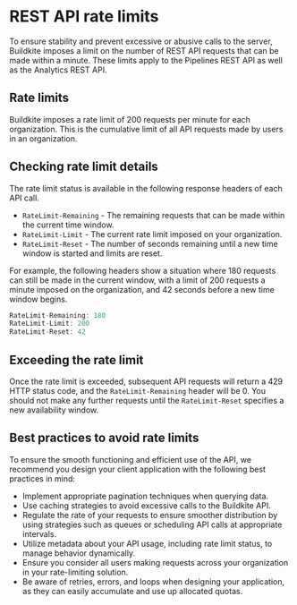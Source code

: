 # REST API rate limits

To ensure stability and prevent excessive or abusive calls to the server, Buildkite imposes a limit on the number of REST API requests that can be made within a minute. These limits apply to the Pipelines REST API as well as the Analytics REST API.

## Rate limits

Buildkite imposes a rate limit of 200 requests per minute for each organization. This is the cumulative limit of all API requests made by users in an organization.

## Checking rate limit details

The rate limit status is available in the following response headers of each API call.

- `RateLimit-Remaining` - The remaining requests that can be made within the current time window.
- `RateLimit-Limit` - The current rate limit imposed on your organization.
- `RateLimit-Reset` - The number of seconds remaining until a new time window is started and limits are reset.

For example, the following headers show a situation where 180 requests can still be made in the current window, with a limit of 200 requests a minute imposed on the organization, and 42 seconds before a new time window begins.

```js
RateLimit-Remaining: 180
RateLimit-Limit: 200
RateLimit-Reset: 42
```

## Exceeding the rate limit

Once the rate limit is exceeded, subsequent API requests will return a 429 HTTP status code, and the `RateLimit-Remaining` header will be 0. You should not make any further requests until the `RateLimit-Reset` specifies a new availability window.

## Best practices to avoid rate limits

To ensure the smooth functioning and efficient use of the API, we recommend you design your client application with the following best practices in mind:

- Implement appropriate pagination techniques when querying data.
- Use caching strategies to avoid excessive calls to the Buildkite API.
- Regulate the rate of your requests to ensure smoother distribution by using strategies such as queues or scheduling API calls at appropriate intervals.
- Utilize metadata about your API usage, including rate limit status, to manage behavior dynamically.
- Ensure you consider all users making requests across your organization in your rate-limiting solution.
- Be aware of retries, errors, and loops when designing your application, as they can easily accumulate and use up allocated quotas.
